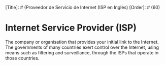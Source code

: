 [Title]: # (Proveedor de Servicio de Internet (ISP en Inglés)
[Order]: # (60)

# Internet Service Provider (ISP)

The company or organisation that provides your initial link to the Internet. The governments of many countries exert control over the Internet, using means such as filtering and surveillance, through the ISPs that operate in those countries.